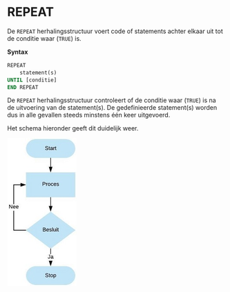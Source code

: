 # REPEAT

De `REPEAT` herhalingsstructuur voert code of statements achter elkaar uit tot de conditie waar \(`TRUE`\) is.

**Syntax**

```sql
REPEAT
    statement(s)
UNTIL [conditie]
END REPEAT 
```

De `REPEAT` herhalingsstructuur controleert of de conditie waar \(`TRUE`\) is na de uitvoering van de statement\(s\). De gedefinieerde statement\(s\) worden dus in alle gevallen steeds minstens één keer uitgevoerd. 

Het schema hieronder geeft dit duidelijk weer.

![](../../.gitbook/assets/storedp_repeat.JPG)






